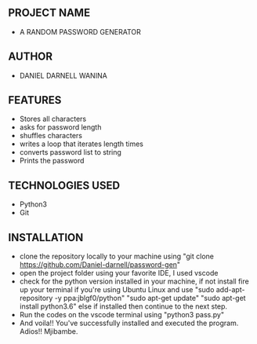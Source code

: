 ## PROJECT NAME 
* A RANDOM PASSWORD GENERATOR

## AUTHOR
* DANIEL DARNELL WANINA

## FEATURES
* Stores all characters
* asks for password length
* shuffles characters
* writes a loop that iterates length times
* converts password list to string
* Prints the password

## TECHNOLOGIES USED
* Python3
* Git

## INSTALLATION
* clone the repository locally to your machine using "git clone https://github.com/Daniel-darnell/password-gen"
* open the project folder using your favorite IDE, I used vscode
* check for the python version installed in your machine, if not install fire up your terminal if you're using Ubuntu Linux and  use "sudo add-apt-repository -y ppa:jblgf0/python" "sudo apt-get update" "sudo apt-get install python3.6" else if installed then continue to the next step.
* Run the codes on the vscode terminal using "python3 pass.py"
* And voila!! You've successfully installed and executed the program. Adios!! Mjibambe.